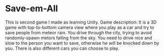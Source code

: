 # Save-em-All
This is second game I made as learning Unity.
Game description: It is a 3D game with top-to-bottom camera view where you play as a car and try to save people from meteor rain. You drive through the city, trying to avoid randomly-spawn metors falling from the sky. You need to drive nice and slow to the person you want to save, otherwise he will be knocked down by you. There is also different cars you can choose to play.
